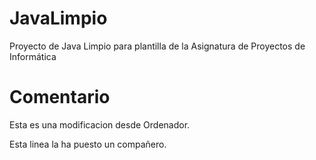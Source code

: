 # JavaLimpio
Proyecto de Java Limpio para plantilla de la Asignatura de Proyectos de Informática

# Comentario
Esta es una modificacion desde Ordenador.

Esta linea la ha puesto un compañero.
